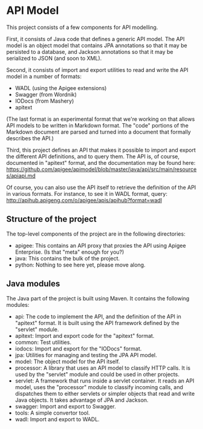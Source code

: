 # API Model

This project consists of a few components for API modelling.

First, it consists of Java code that defines a generic API model. The API model is an 
object model that contains JPA annotations so that it may be persisted to a database,
and Jackson annotations so that it may be serialized to JSON (and soon to XML).

Second, it consists of import and export utilities to read and write the API model
in a number of formats:
  
* WADL (using the Apigee extensions)
* Swagger (from Wordnik)
* IODocs (from Mashery)
* apitext

(The last format is an experimental format that we're working on that allows API models
to be written in Markdown format. The "code" portions of the Markdown document are parsed
and turned into a document that formally describes the API.)

Third, this project defines an API that makes it possible to import and export the
different API definitions, and to query them. The API is, of course, documented in
"apitext" format, and the documentation may be found here: 
<https://github.com/apigee/apimodel/blob/master/java/api/src/main/resources/apiapi.md>

Of course, you can also use the API itself to retrieve the definition of the API in 
various formats. For instance, to see it in WADL format, query:
<http://apihub.apigeng.com/o/apigee/apis/apihub?format=wadl>

## Structure of the project

The top-level components of the project are in the following directories:

* apigee: This contains an API proxy that proxies the API using Apigee Enterprise. (Is
that "meta" enough for you?)
* java: This contains the bulk of the project.
* python: Nothing to see here yet, please move along.

## Java modules

The Java part of the project is built using Maven. It contains the following modules:

* api: The code to implement the API, and the definition of the API in "apitext"
format. It is built using the API framework defined by the "servlet" module.
* apitext: Import and export code for the "apitext" format.
* common: Test utilities.
* iodocs: Import and export for the "IODocs" format.
* jpa: Utilities for managing and testing the JPA API model.
* model: The object model for the API itself.
* processor: A library that uses an API model to classify HTTP calls. It is used by the "servlet" module and could be used in other projects.
* servlet: A framework that runs inside a servlet container. It reads an API model, uses the "processor" module to classify incoming calls, and dispatches them to either servlets or simpler objects that read and write Java objects. It takes advantage of JPA and Jackson.
* swagger: Import and export to Swagger.
* tools: A simple convertor tool.
* wadl: Import and export to WADL.
